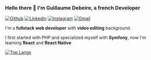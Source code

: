 ### Hello there 👋 I'm Guillaume Debeire, a french Developer

[![Github](https://img.shields.io/badge/-Github-000?style=flat&logo=Github&logoColor=white)](https://github.com/guillaume-debeire)
[![Linkedin](https://img.shields.io/badge/-LinkedIn-blue?style=flat&logo=Linkedin&logoColor=white)](https://www.linkedin.com/in/guillaume-debeire-aab430a7/)
[![Instagram](https://img.shields.io/badge/-Instagram-c13584?style=flat&labelColor=c13584&logo=instagram&logoColor=white)](https://www.instagram.com/guilexflex/)
[![Gmail](https://img.shields.io/badge/-Gmail-c14438?style=flat&logo=Gmail&logoColor=white)](mailto:contact.guillaume.debeire.pro@gmail.com)

I'm a **fullstack web developer** with **video editing** background.

I first started with PHP and specialized myself with **Symfony**, now I'm learning **React** and **React Native**

[![Top Langs](https://github-readme-stats.vercel.app/api/top-langs/?username=guillaume-debeire&layout=compact)](https://github.com/guillaume-debeire/github-readme-stats)

<!--
**Guillaume-Debeire/Guillaume-Debeire** is a ✨ _special_ ✨ repository because its `README.md` (this file) appears on your GitHub profile.

Here are some ideas to get you started:

- 🔭 I’m currently working on ...
- 🌱 I’m currently learning ...
- 👯 I’m looking to collaborate on ...
- 🤔 I’m looking for help with ...
- 💬 Ask me about ...
- 📫 How to reach me: ...
- 😄 Pronouns: ...
- ⚡ Fun fact: ...
-->
